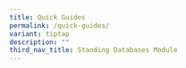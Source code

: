 ```yaml
---
title: Quick Guides
permalink: /quick-guides/
variant: tiptap
description: ""
third_nav_title: Standing Databases Module
---
```

<p></p>
